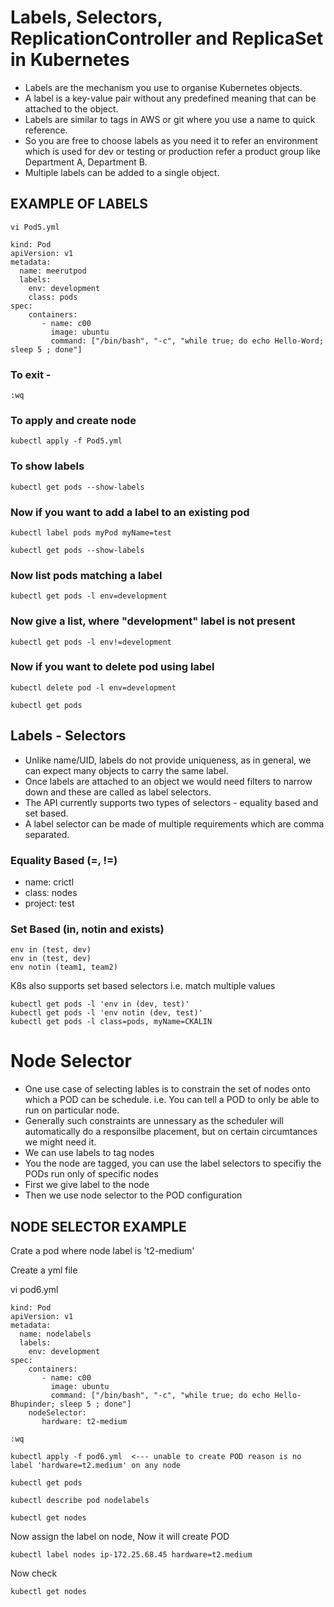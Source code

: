 # Labels, Selectors, ReplicationController and ReplicaSet in Kubernetes

- Labels are the mechanism you use to organise Kubernetes objects.
- A label is a key-value pair without any predefined meaning that can be attached to the object.
- Labels are similar to tags in AWS or git where you use a name to quick reference.
- So you are free to choose labels as you need it to refer an environment which is used for dev or testing or production refer a product group like
   Department A, Department B.
- Multiple labels can be added to a single object.

## EXAMPLE OF LABELS

```
vi Pod5.yml
```

```
kind: Pod
apiVersion: v1
metadata:
  name: meerutpod
  labels:                                                   
    env: development
    class: pods
spec:
    containers:
       - name: c00
         image: ubuntu
         command: ["/bin/bash", "-c", "while true; do echo Hello-Word; sleep 5 ; done"]
```

### To exit -

```
:wq
``` 

### To apply and create node
```
kubectl apply -f Pod5.yml
```

### To show labels
```
kubectl get pods --show-labels
```

### Now if you want to add a label to an existing pod 

```
kubectl label pods myPod myName=test
```
```
kubectl get pods --show-labels
```

### Now list pods matching a label 
```
kubectl get pods -l env=development
```

### Now give a list, where "development" label is not present 
```
kubectl get pods -l env!=development
```

### Now if you want to delete pod using label

```
kubectl delete pod -l env=development
```
```
kubectl get pods
```

## Labels - Selectors

- Unlike name/UID, labels do not provide uniqueness, as in general, we can expect many objects to carry the same label.
- Once labels are attached to an object we would need filters to narrow down and these are called as label selectors.
- The API currently supports two types of selectors - equality based and set based.
- A label selector can be made of multiple requirements which are comma separated.

### Equality Based (=, !=)
 - name: crictl
 - class: nodes
 - project: test

### Set Based (in, notin and exists)
```
env in (test, dev)
env in (test, dev)
env notin (team1, team2)
```

K8s also supports set based selectors i.e. match multiple values

```
kubectl get pods -l 'env in (dev, test)'
kubectl get pods -l 'env notin (dev, test)'
kubectl get pods -l class=pods, myName=CKALIN
```

# Node Selector

- One use case of selecting lables is to constrain the set of nodes onto which a POD can be schedule.
  i.e. You can tell a POD to only be able to run on particular node.
- Generally such constraints are unnessary as the scheduler will automatically do a responsilbe placement, but on certain circumtances we might need it.
- We can use labels to tag nodes
- You the node are tagged, you can use the label selectors to specifiy the PODs run only of specific nodes
- First we give label to the node
- Then we use node selector to the POD configuration

## NODE SELECTOR EXAMPLE

Crate a pod where node label is 't2-medium'

Create a yml file

vi pod6.yml

```
kind: Pod
apiVersion: v1
metadata:
  name: nodelabels
  labels:
    env: development
spec:
    containers:
       - name: c00
         image: ubuntu
         command: ["/bin/bash", "-c", "while true; do echo Hello-Bhupinder; sleep 5 ; done"]
    nodeSelector:                                         
       hardware: t2-medium 
```
```
:wq
```
```
kubectl apply -f pod6.yml  <--- unable to create POD reason is no label 'hardware=t2.medium' on any node
```
```
kubectl get pods
```
```
kubectl describe pod nodelabels
```
```
kubectl get nodes
```

Now assign the label on node, Now it will create POD
``` 
kubectl label nodes ip-172.25.68.45 hardware=t2.medium
```
Now check

```
kubectl get nodes
``` 


